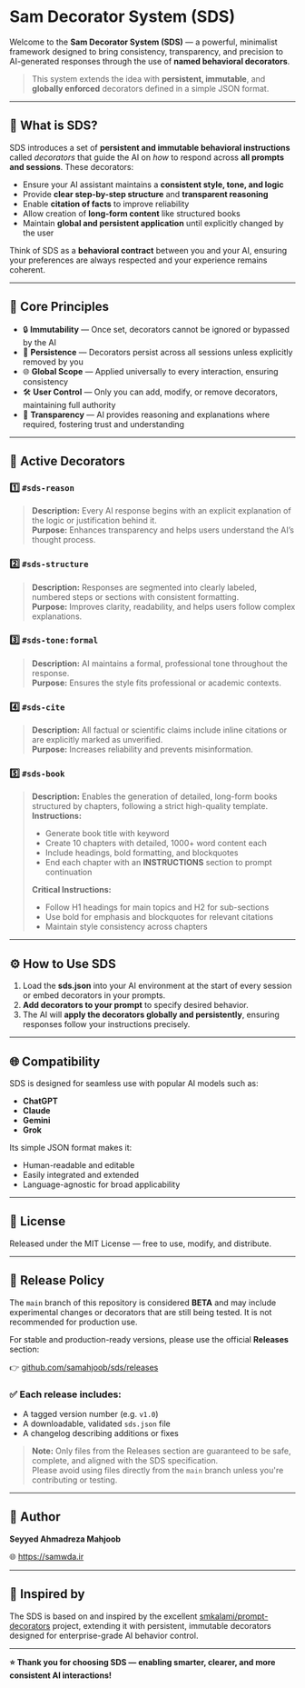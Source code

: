 # Sam Decorator System (SDS)

Welcome to the **Sam Decorator System (SDS)** — a powerful, minimalist framework designed to bring consistency, transparency, and precision to AI-generated responses through the use of **named behavioral decorators**.

> This system extends the idea with **persistent, immutable**, and **globally enforced** decorators defined in a simple JSON format.

---

## 🌟 What is SDS?

SDS introduces a set of **persistent and immutable behavioral instructions** called *decorators* that guide the AI on *how* to respond across **all prompts and sessions**. These decorators:

- Ensure your AI assistant maintains a **consistent style, tone, and logic**  
- Provide **clear step-by-step structure** and **transparent reasoning**  
- Enable **citation of facts** to improve reliability  
- Allow creation of **long-form content** like structured books  
- Maintain **global and persistent application** until explicitly changed by the user  

Think of SDS as a **behavioral contract** between you and your AI, ensuring your preferences are always respected and your experience remains coherent.

---

## 🔑 Core Principles

- 🔒 **Immutability** — Once set, decorators cannot be ignored or bypassed by the AI  
- 🔄 **Persistence** — Decorators persist across all sessions unless explicitly removed by you  
- 🌐 **Global Scope** — Applied universally to every interaction, ensuring consistency  
- 🛠️ **User Control** — Only you can add, modify, or remove decorators, maintaining full authority  
- 📜 **Transparency** — AI provides reasoning and explanations where required, fostering trust and understanding  

---

## 🎯 Active Decorators

### 1️⃣ `#sds-reason`  
> **Description:** Every AI response begins with an explicit explanation of the logic or justification behind it.  
> **Purpose:** Enhances transparency and helps users understand the AI’s thought process.
> 
### 2️⃣ `#sds-structure`  
> **Description:** Responses are segmented into clearly labeled, numbered steps or sections with consistent formatting.  
> **Purpose:** Improves clarity, readability, and helps users follow complex explanations.  

### 3️⃣ `#sds-tone:formal`  
> **Description:** AI maintains a formal, professional tone throughout the response.  
> **Purpose:** Ensures the style fits professional or academic contexts.  

### 4️⃣ `#sds-cite`  
> **Description:** All factual or scientific claims include inline citations or are explicitly marked as unverified.  
> **Purpose:** Increases reliability and prevents misinformation.  

### 5️⃣ `#sds-book`  
> **Description:** Enables the generation of detailed, long-form books structured by chapters, following a strict high-quality template.  
> **Instructions:**  
> - Generate book title with keyword  
> - Create 10 chapters with detailed, 1000+ word content each  
> - Include headings, bold formatting, and blockquotes  
> - End each chapter with an **INSTRUCTIONS** section to prompt continuation  
>  
> **Critical Instructions:**  
> - Follow H1 headings for main topics and H2 for sub-sections  
> - Use bold for emphasis and blockquotes for relevant citations  
> - Maintain style consistency across chapters  

---

## ⚙️ How to Use SDS

1. Load the **sds.json** into your AI environment at the start of every session or embed decorators in your prompts.  
2. **Add decorators to your prompt** to specify desired behavior. 
3. The AI will **apply the decorators globally and persistently**, ensuring responses follow your instructions precisely.  

---

## 🌐 Compatibility

SDS is designed for seamless use with popular AI models such as:  
- **ChatGPT**  
- **Claude**  
- **Gemini**  
- **Grok**  

Its simple JSON format makes it:  
- Human-readable and editable  
- Easily integrated and extended  
- Language-agnostic for broad applicability

---

## 📄 License

Released under the MIT License — free to use, modify, and distribute.

---

## 🚀 Release Policy

The `main` branch of this repository is considered **BETA** and may include experimental changes or decorators that are still being tested. It is not recommended for production use.

For stable and production-ready versions, please use the official **Releases** section:

👉 [github.com/samahjoob/sds/releases](https://github.com/samahjoob/sds/releases)

### ✅ Each release includes:

- A tagged version number (e.g. `v1.0`)
- A downloadable, validated `sds.json` file
- A changelog describing additions or fixes

> **Note:** Only files from the Releases section are guaranteed to be safe, complete, and aligned with the SDS specification.  
> Please avoid using files directly from the `main` branch unless you're contributing or testing.

---

## 👤 Author

**Seyyed Ahmadreza Mahjoob**

🌐 https://samwda.ir

---

## 🙏 Inspired by

The SDS is based on and inspired by the excellent [smkalami/prompt-decorators](https://github.com/smkalami/prompt-decorators) project, extending it with persistent, immutable decorators designed for enterprise-grade AI behavior control.

---
**⭐️ Thank you for choosing SDS — enabling smarter, clearer, and more consistent AI interactions!**
